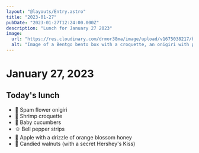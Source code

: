 ```yaml
---
layout: "@layouts/Entry.astro"
title: "2023-01-27"
pubDate: "2023-01-27T12:24:00.000Z"
description: "Lunch for January 27 2023"
image:
  url: "https://res.cloudinary.com/drmor38ma/image/upload/v1675038217/bbt/2023-01-27_cystu5.jpg"
  alt: "Image of a Bentgo bento box with a croquette, an onigiri with pink rice molded into a flower, sliced baby cucumbers, bell pepper strips, apple chunks covered in honey, and candied walnuts"
---
```


# January 27, 2023

## Today's lunch

- 🌸 Spam flower onigiri
- 🍤 Shrimp croquette
- 🥒 Baby cucumbers
- 🫑 Bell pepper strips
- 🍯 Apple with a drizzle of orange blossom honey
- 🍫 Candied walnuts (with a secret Hershey's Kiss)
